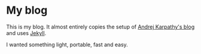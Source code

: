 # My blog

This is my blog. It almost entirely copies the setup of [Andrej Karpathy's blog](https://github.com/karpathy/karpathy.github.io) and uses [Jekyll](http://jekyllrb.com/). 

I wanted something light, portable, fast and easy.

